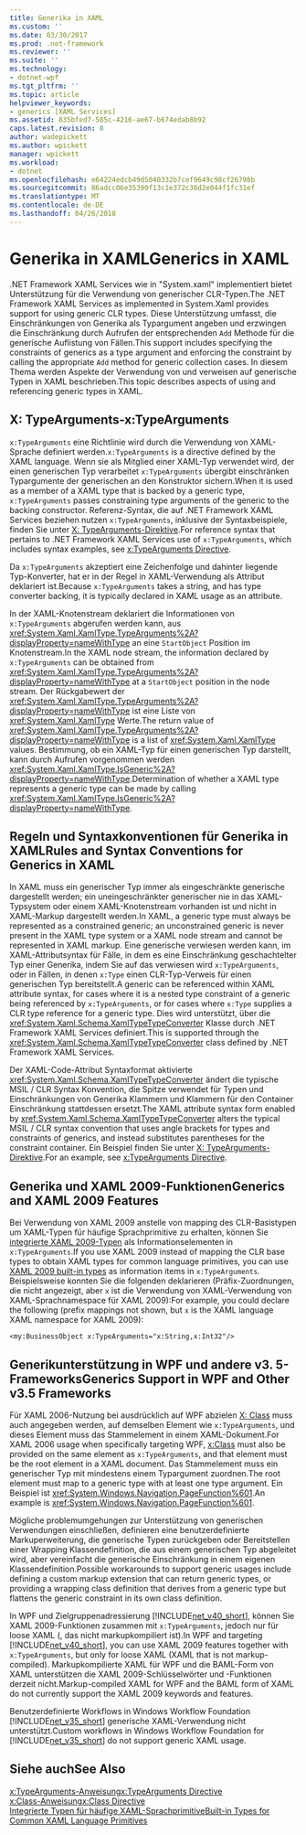 ```yaml
---
title: Generika in XAML
ms.custom: ''
ms.date: 03/30/2017
ms.prod: .net-framework
ms.reviewer: ''
ms.suite: ''
ms.technology:
- dotnet-wpf
ms.tgt_pltfrm: ''
ms.topic: article
helpviewer_keywords:
- generics [XAML Services]
ms.assetid: 835bfed7-585c-4216-ae67-b674edab8b92
caps.latest.revision: 8
author: wadepickett
ms.author: wpickett
manager: wpickett
ms.workload:
- dotnet
ms.openlocfilehash: e64224edcb49d5040332b7cef9649c98cf26798b
ms.sourcegitcommit: 86adcc06e35390f13c1e372c36d2e044f1fc31ef
ms.translationtype: MT
ms.contentlocale: de-DE
ms.lasthandoff: 04/26/2018
---
```

# <a name="generics-in-xaml"></a><span data-ttu-id="2874e-102">Generika in XAML</span><span class="sxs-lookup"><span data-stu-id="2874e-102">Generics in XAML</span></span>
<span data-ttu-id="2874e-103">.NET Framework XAML Services wie in "System.xaml" implementiert bietet Unterstützung für die Verwendung von generischer CLR-Typen.</span><span class="sxs-lookup"><span data-stu-id="2874e-103">The .NET Framework XAML Services as implemented in System.Xaml provides support for using generic CLR types.</span></span> <span data-ttu-id="2874e-104">Diese Unterstützung umfasst, die Einschränkungen von Generika als Typargument angeben und erzwingen die Einschränkung durch Aufrufen der entsprechenden `Add` Methode für die generische Auflistung von Fällen.</span><span class="sxs-lookup"><span data-stu-id="2874e-104">This support includes specifying the constraints of generics as a type argument and enforcing the constraint by calling the appropriate `Add` method for generic collection cases.</span></span> <span data-ttu-id="2874e-105">In diesem Thema werden Aspekte der Verwendung von und verweisen auf generische Typen in XAML beschrieben.</span><span class="sxs-lookup"><span data-stu-id="2874e-105">This topic describes aspects of using and referencing generic types in XAML.</span></span>  
  
## <a name="xtypearguments"></a><span data-ttu-id="2874e-106">X: TypeArguments-</span><span class="sxs-lookup"><span data-stu-id="2874e-106">x:TypeArguments</span></span>  
 <span data-ttu-id="2874e-107">`x:TypeArguments` eine Richtlinie wird durch die Verwendung von XAML-Sprache definiert werden.</span><span class="sxs-lookup"><span data-stu-id="2874e-107">`x:TypeArguments` is a directive defined by the XAML language.</span></span> <span data-ttu-id="2874e-108">Wenn sie als Mitglied einer XAML-Typ verwendet wird, der einen generischen Typ verarbeitet `x:TypeArguments` übergibt einschränken Typargumente der generischen an den Konstruktor sichern.</span><span class="sxs-lookup"><span data-stu-id="2874e-108">When it is used as a member of a XAML type that is backed by a generic type, `x:TypeArguments` passes constraining type arguments of the generic to the backing constructor.</span></span> <span data-ttu-id="2874e-109">Referenz-Syntax, die auf .NET Framework XAML Services beziehen nutzen `x:TypeArguments`, inklusive der Syntaxbeispiele, finden Sie unter [X: TypeArguments-Direktive](../../../docs/framework/xaml-services/x-typearguments-directive.md).</span><span class="sxs-lookup"><span data-stu-id="2874e-109">For reference syntax that pertains to .NET Framework XAML Services use of `x:TypeArguments`, which includes syntax examples, see [x:TypeArguments Directive](../../../docs/framework/xaml-services/x-typearguments-directive.md).</span></span>  
  
 <span data-ttu-id="2874e-110">Da `x:TypeArguments` akzeptiert eine Zeichenfolge und dahinter liegende Typ-Konverter, hat er in der Regel in XAML-Verwendung als Attribut deklariert ist.</span><span class="sxs-lookup"><span data-stu-id="2874e-110">Because `x:TypeArguments` takes a string, and has type converter backing, it is typically declared in XAML usage as an attribute.</span></span>  
  
 <span data-ttu-id="2874e-111">In der XAML-Knotenstream deklariert die Informationen von `x:TypeArguments` abgerufen werden kann, aus <xref:System.Xaml.XamlType.TypeArguments%2A?displayProperty=nameWithType> an eine `StartObject` Position im Knotenstream.</span><span class="sxs-lookup"><span data-stu-id="2874e-111">In the XAML node stream, the information declared by `x:TypeArguments` can be obtained from <xref:System.Xaml.XamlType.TypeArguments%2A?displayProperty=nameWithType> at a `StartObject` position in the node stream.</span></span> <span data-ttu-id="2874e-112">Der Rückgabewert der <xref:System.Xaml.XamlType.TypeArguments%2A?displayProperty=nameWithType> ist eine Liste von <xref:System.Xaml.XamlType> Werte.</span><span class="sxs-lookup"><span data-stu-id="2874e-112">The return value of <xref:System.Xaml.XamlType.TypeArguments%2A?displayProperty=nameWithType> is a list of <xref:System.Xaml.XamlType> values.</span></span> <span data-ttu-id="2874e-113">Bestimmung, ob ein XAML-Typ für einen generischen Typ darstellt, kann durch Aufrufen vorgenommen werden <xref:System.Xaml.XamlType.IsGeneric%2A?displayProperty=nameWithType>.</span><span class="sxs-lookup"><span data-stu-id="2874e-113">Determination of whether a XAML type represents a generic type can be made by calling <xref:System.Xaml.XamlType.IsGeneric%2A?displayProperty=nameWithType>.</span></span>  
  
## <a name="rules-and-syntax-conventions-for-generics-in-xaml"></a><span data-ttu-id="2874e-114">Regeln und Syntaxkonventionen für Generika in XAML</span><span class="sxs-lookup"><span data-stu-id="2874e-114">Rules and Syntax Conventions for Generics in XAML</span></span>  
 <span data-ttu-id="2874e-115">In XAML muss ein generischer Typ immer als eingeschränkte generische dargestellt werden; ein uneingeschränkter generischer nie in das XAML-Typsystem oder einem XAML-Knotenstream vorhanden ist und nicht in XAML-Markup dargestellt werden.</span><span class="sxs-lookup"><span data-stu-id="2874e-115">In XAML, a generic type must always be represented as a constrained generic; an unconstrained generic is never present in the XAML type system or a XAML node stream and cannot be represented in XAML markup.</span></span> <span data-ttu-id="2874e-116">Eine generische verwiesen werden kann, im XAML-Attributsyntax für Fälle, in dem es eine Einschränkung geschachtelter Typ einer Generika, indem Sie auf das verwiesen wird `x:TypeArguments`, oder in Fällen, in denen `x:Type` einen CLR-Typ-Verweis für einen generischen Typ bereitstellt.</span><span class="sxs-lookup"><span data-stu-id="2874e-116">A generic can be referenced within XAML attribute syntax, for cases where it is a nested type constraint of a generic being referenced by `x:TypeArguments`, or for cases where `x:Type` supplies a CLR type reference for a generic type.</span></span> <span data-ttu-id="2874e-117">Dies wird unterstützt, über die <xref:System.Xaml.Schema.XamlTypeTypeConverter> Klasse durch .NET Framework XAML Services definiert.</span><span class="sxs-lookup"><span data-stu-id="2874e-117">This is supported through the <xref:System.Xaml.Schema.XamlTypeTypeConverter> class defined by .NET Framework XAML Services.</span></span>  
  
 <span data-ttu-id="2874e-118">Der XAML-Code-Attribut Syntaxformat aktivierte <xref:System.Xaml.Schema.XamlTypeTypeConverter> ändert die typische MSIL / CLR Syntax Konvention, die Spitze verwendet für Typen und Einschränkungen von Generika Klammern und Klammern für den Container Einschränkung stattdessen ersetzt.</span><span class="sxs-lookup"><span data-stu-id="2874e-118">The XAML attribute syntax form enabled by <xref:System.Xaml.Schema.XamlTypeTypeConverter> alters the typical MSIL / CLR syntax convention that uses angle brackets for types and constraints of generics, and instead substitutes parentheses for the constraint container.</span></span> <span data-ttu-id="2874e-119">Ein Beispiel finden Sie unter [X: TypeArguments-Direktive](../../../docs/framework/xaml-services/x-typearguments-directive.md).</span><span class="sxs-lookup"><span data-stu-id="2874e-119">For an example, see [x:TypeArguments Directive](../../../docs/framework/xaml-services/x-typearguments-directive.md).</span></span>  
  
## <a name="generics-and-xaml-2009-features"></a><span data-ttu-id="2874e-120">Generika und XAML 2009-Funktionen</span><span class="sxs-lookup"><span data-stu-id="2874e-120">Generics and XAML 2009 Features</span></span>  
 <span data-ttu-id="2874e-121">Bei Verwendung von XAML 2009 anstelle von mapping des CLR-Basistypen um XAML-Typen für häufige Sprachprimitive zu erhalten, können Sie [integrierte XAML 2009-Typen](../../../docs/framework/xaml-services/built-in-types-for-common-xaml-language-primitives.md) als Informationselementen in `x:TypeArguments`.</span><span class="sxs-lookup"><span data-stu-id="2874e-121">If you use XAML 2009 instead of mapping the CLR base types to obtain XAML types for common language primitives, you can use [XAML 2009 built-in types](../../../docs/framework/xaml-services/built-in-types-for-common-xaml-language-primitives.md) as information items in `x:TypeArguments`.</span></span> <span data-ttu-id="2874e-122">Beispielsweise konnten Sie die folgenden deklarieren (Präfix-Zuordnungen, die nicht angezeigt, aber `x` ist die Verwendung von XAML-Verwendung von XAML-Sprachnamespace für XAML 2009):</span><span class="sxs-lookup"><span data-stu-id="2874e-122">For example, you could declare the following (prefix mappings not shown, but `x` is the XAML language XAML namespace for XAML 2009):</span></span>  
  
```xaml  
<my:BusinessObject x:TypeArguments="x:String,x:Int32"/>  
```  
  
## <a name="generics-support-in-wpf-and-other-v35-frameworks"></a><span data-ttu-id="2874e-123">Generikunterstützung in WPF und andere v3. 5-Frameworks</span><span class="sxs-lookup"><span data-stu-id="2874e-123">Generics Support in WPF and Other v3.5 Frameworks</span></span>  
 <span data-ttu-id="2874e-124">Für XAML 2006-Nutzung bei ausdrücklich auf WPF abzielen [X: Class](../../../docs/framework/xaml-services/x-class-directive.md) muss auch angegeben werden, auf demselben Element wie `x:TypeArguments`, und dieses Element muss das Stammelement in einem XAML-Dokument.</span><span class="sxs-lookup"><span data-stu-id="2874e-124">For XAML 2006 usage when specifically targeting WPF, [x:Class](../../../docs/framework/xaml-services/x-class-directive.md) must also be provided on the same element as `x:TypeArguments`, and that element must be the root element in a XAML document.</span></span> <span data-ttu-id="2874e-125">Das Stammelement muss ein generischer Typ mit mindestens einem Typargument zuordnen.</span><span class="sxs-lookup"><span data-stu-id="2874e-125">The root element must map to a generic type with at least one type argument.</span></span> <span data-ttu-id="2874e-126">Ein Beispiel ist <xref:System.Windows.Navigation.PageFunction%601>.</span><span class="sxs-lookup"><span data-stu-id="2874e-126">An example is <xref:System.Windows.Navigation.PageFunction%601>.</span></span>  
  
 <span data-ttu-id="2874e-127">Mögliche problemumgehungen zur Unterstützung von generischen Verwendungen einschließen, definieren eine benutzerdefinierte Markuperweiterung, die generische Typen zurückgeben oder Bereitstellen einer Wrapping Klassendefinition, die aus einem generischen Typ abgeleitet wird, aber vereinfacht die generische Einschränkung in einem eigenen Klassendefinition.</span><span class="sxs-lookup"><span data-stu-id="2874e-127">Possible workarounds to support generic usages include defining a custom markup extension that can return generic types, or providing a wrapping class definition that derives from a generic type but flattens the generic constraint in its own class definition.</span></span>  
  
 <span data-ttu-id="2874e-128">In WPF und Zielgruppenadressierung [!INCLUDE[net_v40_short](../../../includes/net-v40-short-md.md)], können Sie XAML 2009-Funktionen zusammen mit `x:TypeArguments`, jedoch nur für loose XAML (, das nicht markupkompiliert ist).</span><span class="sxs-lookup"><span data-stu-id="2874e-128">In WPF and targeting [!INCLUDE[net_v40_short](../../../includes/net-v40-short-md.md)], you can use XAML 2009 features together with `x:TypeArguments`, but only for loose XAML (XAML that is not markup-compiled).</span></span> <span data-ttu-id="2874e-129">Markupkompilierte XAML für WPF und die BAML-Form von XAML unterstützen die XAML 2009-Schlüsselwörter und -Funktionen derzeit nicht.</span><span class="sxs-lookup"><span data-stu-id="2874e-129">Markup-compiled XAML for WPF and the BAML form of XAML do not currently support the XAML 2009 keywords and features.</span></span>  
  
 <span data-ttu-id="2874e-130">Benutzerdefinierte Workflows in Windows Workflow Foundation [!INCLUDE[net_v35_short](../../../includes/net-v35-short-md.md)] generische XAML-Verwendung nicht unterstützt.</span><span class="sxs-lookup"><span data-stu-id="2874e-130">Custom workflows in Windows Workflow Foundation for [!INCLUDE[net_v35_short](../../../includes/net-v35-short-md.md)] do not support generic XAML usage.</span></span>  
  
## <a name="see-also"></a><span data-ttu-id="2874e-131">Siehe auch</span><span class="sxs-lookup"><span data-stu-id="2874e-131">See Also</span></span>  
 [<span data-ttu-id="2874e-132">x:TypeArguments-Anweisung</span><span class="sxs-lookup"><span data-stu-id="2874e-132">x:TypeArguments Directive</span></span>](../../../docs/framework/xaml-services/x-typearguments-directive.md)  
 [<span data-ttu-id="2874e-133">x:Class-Anweisung</span><span class="sxs-lookup"><span data-stu-id="2874e-133">x:Class Directive</span></span>](../../../docs/framework/xaml-services/x-class-directive.md)  
 [<span data-ttu-id="2874e-134">Integrierte Typen für häufige XAML-Sprachprimitive</span><span class="sxs-lookup"><span data-stu-id="2874e-134">Built-in Types for Common XAML Language Primitives</span></span>](../../../docs/framework/xaml-services/built-in-types-for-common-xaml-language-primitives.md)
